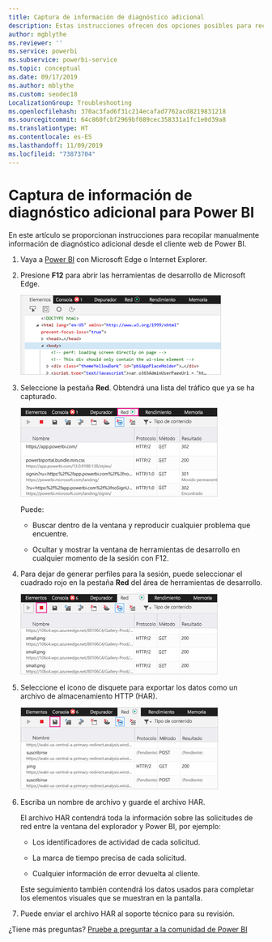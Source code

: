 ```yaml
---
title: Captura de información de diagnóstico adicional
description: Estas instrucciones ofrecen dos opciones posibles para recopilar manualmente la información de diagnóstico adicional desde el cliente web de Power BI.
author: mgblythe
ms.reviewer: ''
ms.service: powerbi
ms.subservice: powerbi-service
ms.topic: conceptual
ms.date: 09/17/2019
ms.author: mblythe
ms.custom: seodec18
LocalizationGroup: Troubleshooting
ms.openlocfilehash: 370ac3fad6f31c214ecafad7762acd8219831218
ms.sourcegitcommit: 64c860fcbf2969bf089cec358331a1fc1e0d39a8
ms.translationtype: HT
ms.contentlocale: es-ES
ms.lasthandoff: 11/09/2019
ms.locfileid: "73873704"
---
```

# <a name="capture-additional-diagnostic-information-for-power-bi"></a>Captura de información de diagnóstico adicional para Power BI

En este artículo se proporcionan instrucciones para recopilar manualmente información de diagnóstico adicional desde el cliente web de Power BI.

1. Vaya a [Power BI](https://app.powerbi.com) con Microsoft Edge o Internet Explorer.

1. Presione **F12** para abrir las herramientas de desarrollo de Microsoft Edge.

   ![Captura de pantalla de la pestaña Elementos de las herramientas de desarrollo de Microsoft Edge.](media/service-admin-capturing-additional-diagnostic-information-for-power-bi/edge-developer-tools.png)

1. Seleccione la pestaña **Red**. Obtendrá una lista del tráfico que ya se ha capturado.

   ![Captura de pantalla de la pestaña Red de las herramientas de desarrollo de Microsoft Edge.](media/service-admin-capturing-additional-diagnostic-information-for-power-bi/edge-network-tab.png)

    Puede:

    * Buscar dentro de la ventana y reproducir cualquier problema que encuentre.

    * Ocultar y mostrar la ventana de herramientas de desarrollo en cualquier momento de la sesión con F12.

1. Para dejar de generar perfiles para la sesión, puede seleccionar el cuadrado rojo en la pestaña **Red** del área de herramientas de desarrollo.

   ![Captura de pantalla de la pestaña Red de las herramientas de desarrollo de Microsoft Edge con una llamada al botón Detener.](media/service-admin-capturing-additional-diagnostic-information-for-power-bi/edge-network-tab-stop.png)

1. Seleccione el icono de disquete para exportar los datos como un archivo de almacenamiento HTTP (HAR).

   ![Captura de pantalla de la pestaña Red de las herramientas de desarrollo de Microsoft Edge con una llamada al icono de disquete.](media/service-admin-capturing-additional-diagnostic-information-for-power-bi/edge-network-tab-save.png)

1. Escriba un nombre de archivo y guarde el archivo HAR.

    El archivo HAR contendrá toda la información sobre las solicitudes de red entre la ventana del explorador y Power BI, por ejemplo:

    * Los identificadores de actividad de cada solicitud.

    * La marca de tiempo precisa de cada solicitud.

    * Cualquier información de error devuelta al cliente.

    Este seguimiento también contendrá los datos usados para completar los elementos visuales que se muestran en la pantalla.

1. Puede enviar el archivo HAR al soporte técnico para su revisión.

¿Tiene más preguntas? [Pruebe a preguntar a la comunidad de Power BI](https://community.powerbi.com/)
